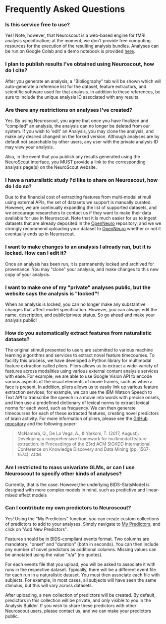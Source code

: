 # Frequently Asked Questions


### Is this service free to use?

Yes! Note, however, that Neuroscout is a web-based engine for fMRI analysis specification; at the moment,
we don't provide free computing resources for the execution of the resulting analysis bundles. 
Analyses can be run on Google Colab and a demo notebook is provided [here](https://colab.research.google.com/github/neuroscout/neuroscout-cli/blob/master/examples/Neuroscout_Colab_Demo_NoMount.ipynb).

### I plan to publish results I've obtained using Neuroscout, how do I cite?

After you generate an analysis, a "Bibliography" tab will be shown which will auto-generate a reference list for
the dataset, feature extractors, and scientific software used for that analysis. In addition to these references,
be sure to include the unique analysis ID associated with any results.

### Are there any restrictions on analyses I've created?

Yes. By using Neuroscout, you agree that once you have finalized and "compiled" an analysis, the analysis
can no longer be deleted from our system. If you wish to 'edit' an Analysis, you may clone the analysis,
and make any desired changed on the forked version. Although analyses are by default not searchable by
other users, any user with the private analysis ID may view your analysis.

Also, in the event that you publish any results generated using the NeuroScout interface, you MUST provide
a link to the corresponding analysis page(s) on the NeuroScout website.

### I have a naturalistic study I'd like to share on Neuroscout, how do I do so?

Due to the financial cost of extracting features from multi-modal stimuli using external APIs, the set of
datasets we support is manually curated. However, we are continually expanding the list of supported
datasets, and we encourage researchers to contact us if they want to make their data available for use in
Neuroscout. Note that it is much easier for us to ingest datasets that are already deposited in the
<a href="https://openneuro.org"> OpenNeuro</a> repository, and we we strongly recommend uploading your
dataset to <a href="https://openneuro.org"> OpenNeuro</a> whether or not it eventually ends up in
Neuroscout.

### I want to make changes to an analysis I already ran, but it is locked. How can I edit it?

Once an analysis has been run, it is permanently locked and archived for provenance. You may "clone" your
analysis, and make changes to this new copy of your analysis.

### I want to make one of my "private" analyses public, but the website says the analysis is "locked"!

When an analysis is locked, you can no longer make any substantive changes that affect model specification.
However, you can always edit the name, description, and public/private status. So go ahead and make your
analysis public!

### How do you automatically extract features from naturalistic datasets?

The original stimuli presented to users are submitted to various machine learning algorithms and services
to extract novel feature timecourses. To facility this process, we have developed a Python library for
multimodal feature extraction called pliers.
Pliers allows us to extract a wide-variety of features across modalities using various external content
analysis services with ease. For example, we are able to use Google Vision API to encode various
aspects of the visual elements of movie frames, such as when a face is present. In addition, pliers
allows us to easily link up various feature extraction services; for example, we can use the IBM Watson
Speech to Text API to transcribe the speech in a movie into words with precise onsets, and then use a
predefined dictionary of lexical norms to extract lexical norms for each word, such as frequency. We can
then generate timecourses for each of these extracted features, creating novel predictors of brain
activity.  For more information of pliers, please see the [GitHub repository](https://github.com/tyarkoni/pliers) and the following
paper:

> McNamara, Q., De La Vega, A., & Yarkoni, T. (2017, August). Developing a comprehensive framework for
> multimodal feature extraction. In Proceedings of the 23rd ACM SIGKDD International Conference on Knowledge
> Discovery and Data Mining (pp. 1567-1574). ACM.

### Am I restricted to mass univariate GLMs, or can I use Neuroscout to specify other kinds of analyses?

Currently, that is the case. However,the underlying BIDS-StatsModel is designed with more complex
models in mind, such as predictive and linear-mixed effect models


### Can I contribute my own predictors to Neuroscout?

Yes! Using the "My Predictors" function, you can create custom collections of predictors to add to your analyses.
Simply navigate to [My Predictors](https://neuroscout.org/mycollections), and click on "Add New Predictors".

Features should be in BIDS-compliant events format. Two columns are mandatory: "onset" and "duration" (both in seconds).
You can then include any number of novel predictors as additional columns. Missing values can be annotated using the value "n/a" (no quotes).

For each events file that you upload, you will be asked to associate it with runs in the respective dataset. Typically, there will be a different event file for each run in a naturalistic dataset.
You must then associate each file with subjects. For example, in most cases, all subjects will have seen the same stimulus, but this will vary across datasets.

After uploading, a new collection of predictors will be created. By default, predictors in this collection will be private, and only visible to you in the Analysis Builder.
If you wish to share these predictors with other Neuroscout users, please contact us, and we can make your predictors public.
